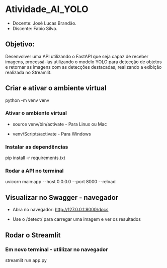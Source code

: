 # Atividade_AI_YOLO
- Docente: José Lucas Brandão.
- Discente: Fabio Silva.

## Objetivo: 

Desenvolver uma API utilizando o FastAPI que seja capaz de receber imagens, processá-las utilizando o modelo YOLO para detecção de objetos e retornar as imagens com as detecções destacadas, realizando a exibição realizada no Streamlit.

## Criar e ativar o ambiente virtual

python -m venv venv

### Ativar o ambiente virtual

* source venv/bin/activate  - Para Linux ou Mac

* venv\Scripts\activate  - Para Windows

### Instalar as dependências

pip install -r requirements.txt

### Rodar a API no terminal

uvicorn main:app --host 0.0.0.0 --port 8000 --reload

## Visualizar no Swagger - navegador

* Abra no navegador: http://127.0.0.1:8000/docs

* Use o /detect/ para carregar uma imagem e ver os resultados

## Rodar o Streamlit 

### Em novo terminal - utlilizar no navegador

streamlit run app.py
